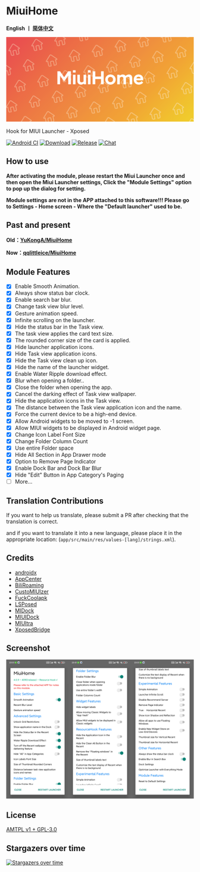 # MiuiHome

__English 丨 [简体中文](https://github.com/1767523953/MiuiHome/blob/main/README_zh.md)__

![Launcher](https://github.com/1767523953/MiuiHome/blob/main/Pic/MiuiHome.png)

Hook for MIUI Launcher - Xposed

[![Android CI](https://github.com/qqlittleice/MiuiHome/actions/workflows/android.yml/badge.svg)](https://github.com/qqlittleice/MiuiHome/actions/workflows/android.yml) [![Download](https://img.shields.io/github/downloads/Xposed-Modules-Repo/com.yuk.miuihome/total)](https://github.com/Xposed-Modules-Repo/com.yuk.miuihome/releases) [![Release](https://img.shields.io/github/v/release/Xposed-Modules-Repo/com.yuk.miuihome?label=release)](https://github.com/Xposed-Modules-Repo/com.yuk.miuihome/releases/latest) [![Chat](https://img.shields.io/badge/Telegram-Chat-blue.svg?logo=telegram)](https://t.me/MiuiHome_Xposed)

## How to use

__After activating the module, please restart the Miui Launcher once and then open the Miui Launcher settings, Click the "Module Settings" option to pop up the dialog for setting.__

__Module settings are not in the APP attached to this software!!! Please go to Settings - Home screen - Where the "Default launcher" used to be.__

## Past and present

__Old：[YuKongA/MiuiHome](https://github.com/YuKongA/MiuiHome)__

__Now：[qqlittleice/MiuiHome](https://github.com/qqlittleice/MiuiHome)__

## Module Features

- [x] Enable Smooth Animation.
- [x] Always show status bar clock.
- [x] Enable search bar blur.
- [x] Change task view blur level.
- [x] Gesture animation speed.
- [x] Infinite scrolling on the launcher.
- [x] Hide the status bar in the Task view.
- [x] The task view applies the card text size.
- [x] The rounded corner size of the card is applied.
- [x] Hide launcher application icons.
- [x] Hide Task view application icons.
- [x] Hide the Task view clean up icon.
- [x] Hide the name of the launcher widget.
- [x] Enable Water Ripple download effect.
- [x] Blur when opening a folder..
- [x] Close the folder when opening the app.
- [x] Cancel the darking effect of Task view wallpaper.
- [x] Hide the application icons in the Task view.
- [x] The distance between the Task view application icon and the name.
- [x] Force the current device to be a high-end device.
- [x] Allow Android widgets to be moved to -1 screen.
- [x] Allow MIUI widgets to be displayed in Android widget page.
- [x] Change Icon Label Font Size
- [x] Change Folder Column Count
- [x] Use entire Folder space
- [x] Hide All Section in App Drawer mode
- [x] Option to Remove Page Indicator
- [x] Enable Dock Bar and Dock Bar Blur
- [x] Hide "Edit" Button in App Category's Paging
- [ ] More...

## Translation Contributions

If you want to help us translate, please submit a PR after checking that the translation is correct.

and if you want to translate it into a new language, please place it in the appropriate location: (`app/src/main/res/values-[lang]/strings.xml`).

## Credits

- [androidx](https://android.googlesource.com/platform/frameworks/support)
- [AppCenter](https://github.com/microsoft/appcenter)
- [BiliRoaming](https://github.com/yujincheng08/BiliRoaming)
- [CustoMIUIzer](https://code.highspec.ru/Mikanoshi/CustoMIUIzer)
- [FuckCoolapk](https://github.com/ejiaogl/FuckCoolapk)
- [LSPosed](https://github.com/LSPosed/LSPosed)
- [MIDock](https://github.com/lamprose/MIDock)
- [MIUIDock](https://github.com/ouhoukyo/MIUIDock)
- [MIUltra](https://github.com/lamprose/MIUltra)
- [XposedBridge](https://github.com/rovo89/XposedBridge)

## Screenshot

![Screenshot](https://github.com/1767523953/MiuiHome/blob/main/Pic/Screenshot.png)

## License

[AMTPL v1 + GPL-3.0](LICENSE)

## Stargazers over time

[![Stargazers over time](https://starchart.cc/1767523953/MiuiHome.svg)](https://starchart.cc/1767523953/MiuiHome)
